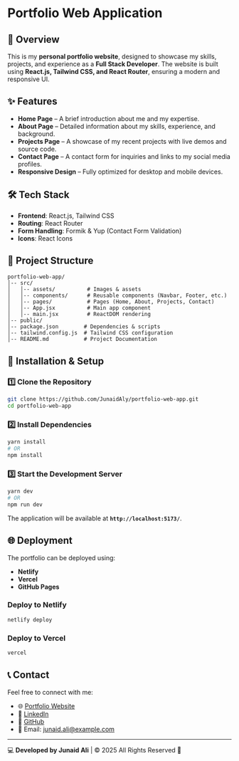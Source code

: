 # Portfolio Web Application

## 🚀 Overview
This is my **personal portfolio website**, designed to showcase my skills, projects, and experience as a **Full Stack Developer**. The website is built using **React.js, Tailwind CSS, and React Router**, ensuring a modern and responsive UI.

## ✨ Features
- **Home Page** – A brief introduction about me and my expertise.
- **About Page** – Detailed information about my skills, experience, and background.
- **Projects Page** – A showcase of my recent projects with live demos and source code.
- **Contact Page** – A contact form for inquiries and links to my social media profiles.
- **Responsive Design** – Fully optimized for desktop and mobile devices.

## 🛠️ Tech Stack
- **Frontend**: React.js, Tailwind CSS
- **Routing**: React Router
- **Form Handling**: Formik & Yup (Contact Form Validation)
- **Icons**: React Icons

## 📂 Project Structure
```
portfolio-web-app/
│-- src/
│   │-- assets/          # Images & assets
│   │-- components/      # Reusable components (Navbar, Footer, etc.)
│   │-- pages/           # Pages (Home, About, Projects, Contact)
│   │-- App.jsx          # Main app component
│   │-- main.jsx         # ReactDOM rendering
│-- public/
│-- package.json        # Dependencies & scripts
│-- tailwind.config.js  # Tailwind CSS configuration
│-- README.md           # Project Documentation
```

## 🚀 Installation & Setup

### 1️⃣ Clone the Repository
```sh
git clone https://github.com/JunaidAly/portfolio-web-app.git
cd portfolio-web-app
```

### 2️⃣ Install Dependencies
```sh
yarn install
# OR
npm install
```

### 3️⃣ Start the Development Server
```sh
yarn dev
# OR
npm run dev
```

The application will be available at **`http://localhost:5173/`**.

## 🌐 Deployment
The portfolio can be deployed using:
- **Netlify**
- **Vercel**
- **GitHub Pages**

### Deploy to Netlify
```sh
netlify deploy
```

### Deploy to Vercel
```sh
vercel
```

## 📞 Contact
Feel free to connect with me:
- 🌐 [Portfolio Website](https://junaidali.dev)
- 🔗 [LinkedIn](https://www.linkedin.com/in/junaid-ali-8679871ab/)
- 🐙 [GitHub](https://github.com/JunaidAly)
- 📧 Email: junaid.ali@example.com

---
💻 **Developed by Junaid Ali** | © 2025 All Rights Reserved 🚀

